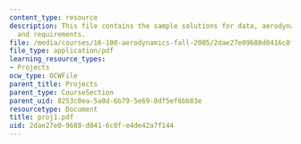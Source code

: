 ```yaml
---
content_type: resource
description: This file contains the sample solutions for data, aerodynamic models
  and requirements.
file: /media/courses/16-100-aerodynamics-fall-2005/2dae27e09688d0416c0fe4de42a7f144_proj1.pdf
file_type: application/pdf
learning_resource_types:
- Projects
ocw_type: OCWFile
parent_title: Projects
parent_type: CourseSection
parent_uid: 8253c0ea-5a0d-6b79-5e69-8df5ef6bb83e
resourcetype: Document
title: proj1.pdf
uid: 2dae27e0-9688-d041-6c0f-e4de42a7f144
---
```


